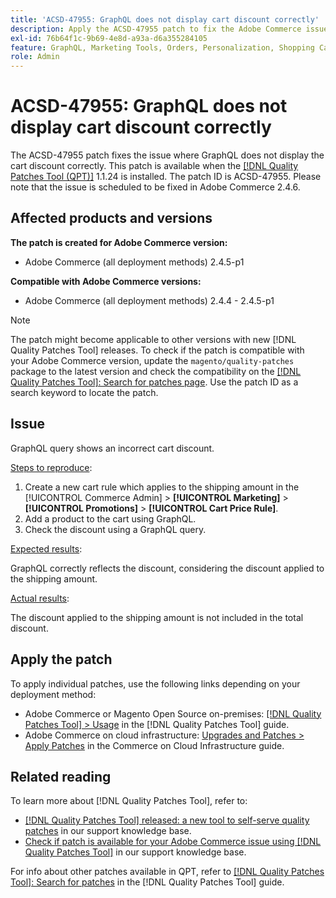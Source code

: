 ```yaml
---
title: 'ACSD-47955: GraphQL does not display cart discount correctly'
description: Apply the ACSD-47955 patch to fix the Adobe Commerce issue where GraphQL does not display the cart discount correctly.
exl-id: 76b64f1c-9b69-4e8d-a93a-d6a355284105
feature: GraphQL, Marketing Tools, Orders, Personalization, Shopping Cart
role: Admin
---
```

# ACSD-47955: GraphQL does not display cart discount correctly

The ACSD-47955 patch fixes the issue where GraphQL does not display the cart discount correctly. This patch is available when the [[!DNL Quality Patches Tool (QPT)]](https://experienceleague.adobe.com/en/docs/commerce-knowledge-base/kb/announcements/commerce-announcements/magento-quality-patches-released-new-tool-to-self-serve-quality-patches) 1.1.24 is installed. The patch ID is ACSD-47955. Please note that the issue is scheduled to be fixed in Adobe Commerce 2.4.6.

## Affected products and versions

**The patch is created for Adobe Commerce version:**

* Adobe Commerce (all deployment methods) 2.4.5-p1

**Compatible with Adobe Commerce versions:**

* Adobe Commerce (all deployment methods) 2.4.4 - 2.4.5-p1

>[!NOTE]
>
>The patch might become applicable to other versions with new [!DNL Quality Patches Tool] releases. To check if the patch is compatible with your Adobe Commerce version, update the `magento/quality-patches` package to the latest version and check the compatibility on the [[!DNL Quality Patches Tool]: Search for patches page](https://experienceleague.adobe.com/tools/commerce-quality-patches/index.html). Use the patch ID as a search keyword to locate the patch.

## Issue

GraphQL query shows an incorrect cart discount.

<u>Steps to reproduce</u>:

1. Create a new cart rule which applies to the shipping amount in the [!UICONTROL Commerce Admin] > **[!UICONTROL Marketing]** > **[!UICONTROL Promotions]** > **[!UICONTROL Cart Price Rule]**.
1. Add a product to the cart using GraphQL.
1. Check the discount using a GraphQL query.

<u>Expected results</u>:

GraphQL correctly reflects the discount, considering the discount applied to the shipping amount.

<u>Actual results</u>:

The discount applied to the shipping amount is not included in the total discount.

## Apply the patch

To apply individual patches, use the following links depending on your deployment method:

* Adobe Commerce or Magento Open Source on-premises: [[!DNL Quality Patches Tool] > Usage](https://experienceleague.adobe.com/docs/commerce-operations/tools/quality-patches-tool/usage.html) in the [!DNL Quality Patches Tool] guide.
* Adobe Commerce on cloud infrastructure: [Upgrades and Patches > Apply Patches](https://experienceleague.adobe.com/docs/commerce-cloud-service/user-guide/develop/upgrade/apply-patches.html) in the Commerce on Cloud Infrastructure guide.

## Related reading

To learn more about [!DNL Quality Patches Tool], refer to:

* [[!DNL Quality Patches Tool] released: a new tool to self-serve quality patches](https://experienceleague.adobe.com/en/docs/commerce-knowledge-base/kb/announcements/commerce-announcements/magento-quality-patches-released-new-tool-to-self-serve-quality-patches) in our support knowledge base.
* [Check if patch is available for your Adobe Commerce issue using [!DNL Quality Patches Tool]](/help/tools/quality-patches-tool/patches-available-in-qpt/check-patch-for-magento-issue-with-magento-quality-patches.md) in our support knowledge base.

For info about other patches available in QPT, refer to [[!DNL Quality Patches Tool]: Search for patches](https://experienceleague.adobe.com/tools/commerce-quality-patches/index.html) in the [!DNL Quality Patches Tool] guide.

